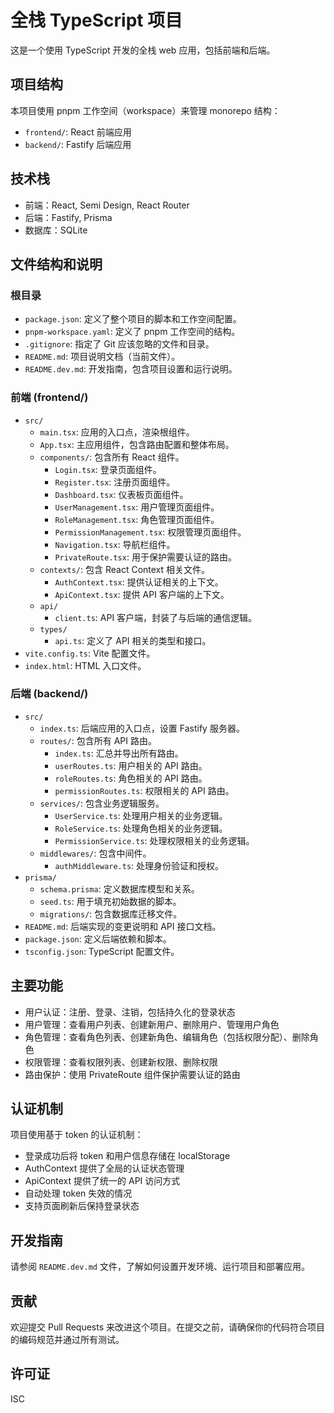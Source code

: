 # 全栈 TypeScript 项目

这是一个使用 TypeScript 开发的全栈 web 应用，包括前端和后端。

## 项目结构

本项目使用 pnpm 工作空间（workspace）来管理 monorepo 结构：

- `frontend/`: React 前端应用
- `backend/`: Fastify 后端应用

## 技术栈

- 前端：React, Semi Design, React Router
- 后端：Fastify, Prisma
- 数据库：SQLite

## 文件结构和说明

### 根目录

- `package.json`: 定义了整个项目的脚本和工作空间配置。
- `pnpm-workspace.yaml`: 定义了 pnpm 工作空间的结构。
- `.gitignore`: 指定了 Git 应该忽略的文件和目录。
- `README.md`: 项目说明文档（当前文件）。
- `README.dev.md`: 开发指南，包含项目设置和运行说明。

### 前端 (frontend/)

- `src/`
  - `main.tsx`: 应用的入口点，渲染根组件。
  - `App.tsx`: 主应用组件，包含路由配置和整体布局。
  - `components/`: 包含所有 React 组件。
    - `Login.tsx`: 登录页面组件。
    - `Register.tsx`: 注册页面组件。
    - `Dashboard.tsx`: 仪表板页面组件。
    - `UserManagement.tsx`: 用户管理页面组件。
    - `RoleManagement.tsx`: 角色管理页面组件。
    - `PermissionManagement.tsx`: 权限管理页面组件。
    - `Navigation.tsx`: 导航栏组件。
    - `PrivateRoute.tsx`: 用于保护需要认证的路由。
  - `contexts/`: 包含 React Context 相关文件。
    - `AuthContext.tsx`: 提供认证相关的上下文。
    - `ApiContext.tsx`: 提供 API 客户端的上下文。
  - `api/`
    - `client.ts`: API 客户端，封装了与后端的通信逻辑。
  - `types/`
    - `api.ts`: 定义了 API 相关的类型和接口。
- `vite.config.ts`: Vite 配置文件。
- `index.html`: HTML 入口文件。

### 后端 (backend/)

- `src/`
  - `index.ts`: 后端应用的入口点，设置 Fastify 服务器。
  - `routes/`: 包含所有 API 路由。
    - `index.ts`: 汇总并导出所有路由。
    - `userRoutes.ts`: 用户相关的 API 路由。
    - `roleRoutes.ts`: 角色相关的 API 路由。
    - `permissionRoutes.ts`: 权限相关的 API 路由。
  - `services/`: 包含业务逻辑服务。
    - `UserService.ts`: 处理用户相关的业务逻辑。
    - `RoleService.ts`: 处理角色相关的业务逻辑。
    - `PermissionService.ts`: 处理权限相关的业务逻辑。
  - `middlewares/`: 包含中间件。
    - `authMiddleware.ts`: 处理身份验证和授权。
- `prisma/`
  - `schema.prisma`: 定义数据库模型和关系。
  - `seed.ts`: 用于填充初始数据的脚本。
  - `migrations/`: 包含数据库迁移文件。
- `README.md`: 后端实现的变更说明和 API 接口文档。
- `package.json`: 定义后端依赖和脚本。
- `tsconfig.json`: TypeScript 配置文件。

## 主要功能

- 用户认证：注册、登录、注销，包括持久化的登录状态
- 用户管理：查看用户列表、创建新用户、删除用户、管理用户角色
- 角色管理：查看角色列表、创建新角色、编辑角色（包括权限分配）、删除角色
- 权限管理：查看权限列表、创建新权限、删除权限
- 路由保护：使用 PrivateRoute 组件保护需要认证的路由

## 认证机制

项目使用基于 token 的认证机制：
- 登录成功后将 token 和用户信息存储在 localStorage
- AuthContext 提供了全局的认证状态管理
- ApiContext 提供了统一的 API 访问方式
- 自动处理 token 失效的情况
- 支持页面刷新后保持登录状态

## 开发指南

请参阅 `README.dev.md` 文件，了解如何设置开发环境、运行项目和部署应用。

## 贡献

欢迎提交 Pull Requests 来改进这个项目。在提交之前，请确保你的代码符合项目的编码规范并通过所有测试。

## 许可证

ISC
